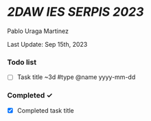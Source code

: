 # _2DAW IES SERPIS 2023_

Pablo Uraga Martinez

Last Update: Sep 15th, 2023

### Todo list
- [ ] Task title ~3d #type @name yyyy-mm-dd  

### Completed ✓
- [x] Completed task title  